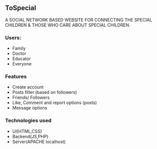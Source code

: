 ## ToSpecial

A SOCIAL NETWORK BASED WEBSITE FOR CONNECTING THE SPECIAL CHILDREN & THOSE WHO CARE ABOUT SPECIAL CHILDREN.

### Users:
- Family
- Doctor
- Educator
- Everyone

### Features
- Create account
- Posts filter (based on followers)
- Friends/ Followers
- Like, Comment and report options (posts)
- Message options

### Technologies used
- UI(HTML,CSS)
- Backend(JS,PHP)
- Server(APACHE localhost)
